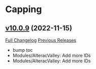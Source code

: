 # Capping

## [v10.0.9](https://github.com/BigWigsMods/Capping/tree/v10.0.9) (2022-11-15)
[Full Changelog](https://github.com/BigWigsMods/Capping/compare/v10.0.8...v10.0.9) [Previous Releases](https://github.com/BigWigsMods/Capping/releases)

- bump toc  
- Modules/AlteracValley: Add more IDs  
- Modules/AlteracValley: Add more IDs  
